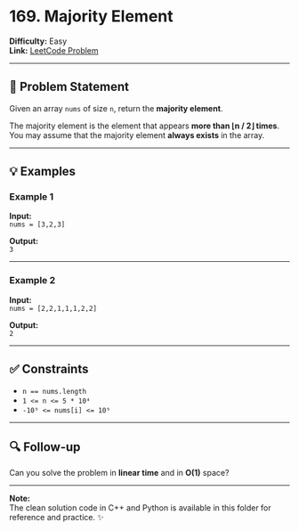 # 169. Majority Element

**Difficulty:** Easy  
**Link:** [LeetCode Problem](https://leetcode.com/problems/majority-element/)

---

## 📝 Problem Statement

Given an array `nums` of size `n`, return the **majority element**.

The majority element is the element that appears **more than ⌊n / 2⌋ times**.  
You may assume that the majority element **always exists** in the array.

---

## 💡 Examples

### Example 1  
**Input:**  
`nums = [3,2,3]`  

**Output:**  
`3`

---

### Example 2  
**Input:**  
`nums = [2,2,1,1,1,2,2]`  

**Output:**  
`2`

---

## ✅ Constraints

* `n == nums.length`
* `1 <= n <= 5 * 10⁴`
* `-10⁹ <= nums[i] <= 10⁹`

---

## 🔍 Follow-up

Can you solve the problem in **linear time** and in **O(1)** space?

---

**Note:**  
The clean solution code in C++ and Python is available in this folder for reference and practice. ✨
